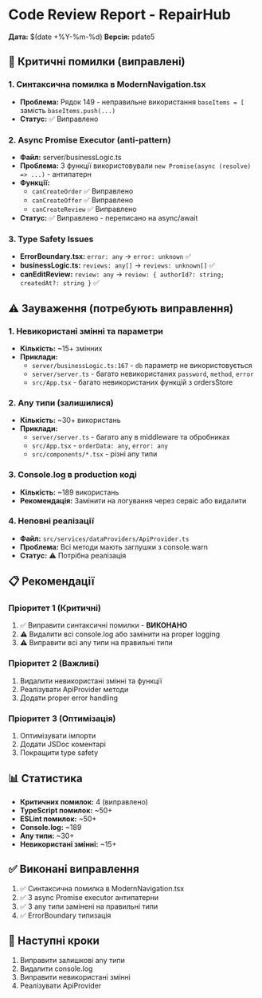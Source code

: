 # Code Review Report - RepairHub

**Дата:** $(date +%Y-%m-%d)
**Версія:** pdate5

## 🔴 Критичні помилки (виправлені)

### 1. Синтаксична помилка в ModernNavigation.tsx
- **Проблема:** Рядок 149 - неправильне використання `baseItems = [` замість `baseItems.push(...)`
- **Статус:** ✅ Виправлено

### 2. Async Promise Executor (anti-pattern)
- **Файл:** server/businessLogic.ts
- **Проблема:** 3 функції використовували `new Promise(async (resolve) => ...)` - антипатерн
- **Функції:**
  - `canCreateOrder` ✅ Виправлено
  - `canCreateOffer` ✅ Виправлено
  - `canCreateReview` ✅ Виправлено
- **Статус:** ✅ Виправлено - переписано на async/await

### 3. Type Safety Issues
- **ErrorBoundary.tsx:** `error: any` → `error: unknown` ✅
- **businessLogic.ts:** `reviews: any[]` → `reviews: unknown[]` ✅
- **canEditReview:** `review: any` → `review: { authorId?: string; createdAt?: string }` ✅

## ⚠️ Зауваження (потребують виправлення)

### 1. Невикористані змінні та параметри
- **Кількість:** ~15+ змінних
- **Приклади:**
  - `server/businessLogic.ts:167` - `db` параметр не використовується
  - `server/server.ts` - багато невикористаних `password`, `method`, `error`
  - `src/App.tsx` - багато невикористаних функцій з ordersStore

### 2. Any типи (залишилися)
- **Кількість:** ~30+ використань
- **Приклади:**
  - `server/server.ts` - багато any в middleware та обробниках
  - `src/App.tsx` - `orderData: any`, `error: any`
  - `src/components/*.tsx` - різні any типи

### 3. Console.log в production коді
- **Кількість:** ~189 використань
- **Рекомендація:** Замінити на логування через сервіс або видалити

### 4. Неповні реалізації
- **Файл:** `src/services/dataProviders/ApiProvider.ts`
- **Проблема:** Всі методи мають заглушки з console.warn
- **Статус:** ⚠️ Потрібна реалізація

## 📋 Рекомендації

### Пріоритет 1 (Критичні)
1. ✅ Виправити синтаксичні помилки - **ВИКОНАНО**
2. ⚠️ Видалити всі console.log або замінити на proper logging
3. ⚠️ Виправити всі any типи на правильні типи

### Пріоритет 2 (Важливі)
1. Видалити невикористані змінні та функції
2. Реалізувати ApiProvider методи
3. Додати proper error handling

### Пріоритет 3 (Оптимізація)
1. Оптимізувати імпорти
2. Додати JSDoc коментарі
3. Покращити type safety

## 📊 Статистика

- **Критичних помилок:** 4 (виправлено)
- **TypeScript помилок:** ~50+
- **ESLint помилок:** ~50+
- **Console.log:** ~189
- **Any типи:** ~30+
- **Невикористані змінні:** ~15+

## ✅ Виконані виправлення

1. ✅ Синтаксична помилка в ModernNavigation.tsx
2. ✅ 3 async Promise executor антипатерни
3. ✅ 3 any типи замінені на правильні типи
4. ✅ ErrorBoundary типизація

## 🔄 Наступні кроки

1. Виправити залишкові any типи
2. Видалити console.log
3. Виправити невикористані змінні
4. Реалізувати ApiProvider

